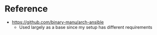 # Reference
- https://github.com/binary-manu/arch-ansible
    - Used largely as a base since my setup has different requirements